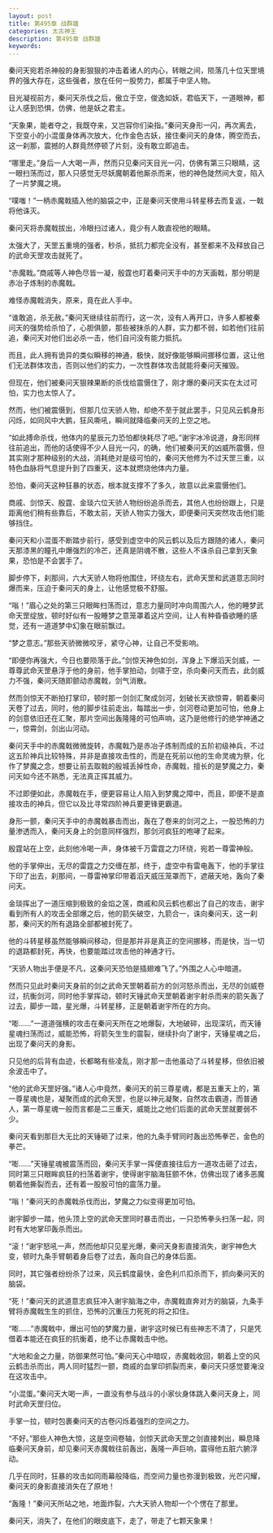 ```yaml
---
layout: post
title: 第495章 战群雄
categories: 太古神王
description: 第495章 战群雄
keywords:
---
```


秦问天宛若杀神般的身影狠狠的冲击着诸人的内心，转眼之间，陨落几十位天罡境界的强大存在，这些强者，放在任何一股势力，都属于中坚人物。

目光凝视前方，秦问天杀伐之后，傲立于空，俊逸如妖，君临天下，一道眼神，都让人感到恐惧，仿佛，他是妖之君主。

“天象果，能者夺之，我既夺来，又岂容你们染指。”秦问天身形一闪，再次离去，下空变小的小混蛋身体再次放大，化作金色古妖，接住秦问天的身体，腾空而去，这一刹那，震撼的人群竟然停顿了片刻，没有敢立即追击。

“哪里走。”身后一人大喝一声，然而只见秦问天目光一闪，仿佛有第三只眼睛，这一眼扫荡而过，那人只感觉无尽妖魔朝着他厮杀而来，他的神色陡然间大变，陷入了一片梦魔之境。

“噗嗤！”一柄赤魔戟插入他的脑袋之中，正是秦问天使用斗转星移去而复返，一戟将他诛灭。

秦问天将赤魔戟拔出，冷眼扫过诸人，竟少有人敢直视他的眼睛。

太强大了，天罡五重境的强者，秒杀，抵抗力都完全没有，甚至都来不及释放自己的武命天罡攻击就死了。

“赤魔戟。”商戚等人神色尽皆一凝，殷霆也盯着秦问天手中的方天画戟，那分明是赤冶子炼制的赤魔戟。

难怪赤魔戟消失，原来，竟在此人手中。

“谁敢追，杀无赦。”秦问天继续往前而行，这一次，没有人再开口，许多人都被秦问天的强势给杀怕了，心胆俱颤，那些被抹杀的人群，实力都不弱，如若他们往前追，秦问天对他们出必杀一击，他们自问没有能力抵抗。

而且，此人拥有诡异的类似瞬移的神通，极快，就好像能够瞬间挪移位置，这让他们无法群体攻击，否则以他们的实力，一次性群体攻击就能将秦问天摧毁。

但现在，他们被秦问天狠辣果断的杀伐给震慑住了，刚才爆的秦问天实在太过可怕，实力也太惊人了。

然而，他们被震慑到，但那几位天骄人物，却绝不至于就此罢手，只见风云鹤身形闪烁，如同风中大鹏，狂风嘶吼，瞬间就降临秦问天的上空之地。

“如此搏命杀伐，他体内的星辰元力恐怕都快耗尽了吧。”谢宇冰冷说道，身形同样往前追出，而他的话使得不少人目光一闪，的确，他们被秦问天的凶威所震慑，但其实刚才那种级别的大战，消耗绝对是级可怕的，秦问天他修为不过天罡三重，以特色血脉将气息提升到了四重天，这本就燃烧他体内力量。

恐怕，秦问天这种狂暴的状态，根本就支撑不了多久，故意以此来震慑他们。

商戚、剑惊天、殷霆、金琰六位天骄人物纷纷追杀而去，其他人也纷纷跟上，只是距离他们稍有些靠后，不敢太前，天骄人物实力强大，即便秦问天突然攻击他们能够挡住。

秦问天和小混蛋不断踏步前行，感受到虚空中的风云鹤以及后方跟随的诸人，秦问天那漆黑的瞳孔中爆强烈的冷芒，还真是阴魂不散，这些人不诛杀自己拿到天象果，恐怕是不会罢手了。

脚步停下，刹那间，六大天骄人物将他围住，环绕左右，武命天罡和武道意志同时爆而来，压迫于秦问天的身上，让他感觉极不舒服。

“嗡！”眉心之处的第三只眼眸扫荡而过，意志力量同时冲向周围六人，他的睡梦武命天罡绽放，顿时好似有一股睡梦之意笼罩着这片空间，让人有种昏昏欲睡的感觉，还有一道道梦中幻象在眼前飘过。

“梦之意志。”那些天骄微微咬牙，紧守心神，让自己不受影响。

“即便你再强大，今日也要陨落于此。”剑惊天神色如剑，浑身上下爆滔天剑威，一尊尊武命天罡悬浮于他的身前，他手掌拍动，剑啸于空，杀向秦问天而去，此剑威力不强，秦问天随即颤动赤魔戟，剑气消散。

然而剑惊天不断拍打掌印，顿时那一剑剑汇聚成剑河，划破长天欲惊霄，朝着秦问天卷了过去，同时，他的脚步往前走出，每踏出一步，剑河卷动更加可怕，他身上的剑意依旧还在汇聚，那片空间出轰隆隆的可怕声响，这乃是他修行的绝学神通之一，惊霄剑，剑出山河动。

秦问天手中的赤魔戟微微旋转，赤魔戟乃是赤冶子炼制而成的五阶初级神兵，不过这五阶神兵比较特殊，并非是直接攻击性的，而是在死前以他的生命灵魂为祭，化作了梦魔之念，想要让前去取戟的殷城丢掉性命，赤魔戟，擅长的是梦魔之力，秦问天如今还不熟悉，无法真正挥其威力。

不过即便如此，赤魔戟在手，便更容易让人陷入到梦魔之障中，而且，即便不是直接攻击的神兵，但它以及比寻常四阶神兵要更锋更霸道。

身形一颤，秦问天手中的赤魔戟暴击而出，轰在了卷来的剑河之上，一股恐怖的力量渗透而入，秦问天身上的剑意同样强烈，那剑河疯狂的咆哮了起来。

殷霆站在上空，此刻他冷喝一声，身体被千万雷霆之力环绕，宛若一尊雷神般。

他的手掌伸出，无尽的雷霆之力交缠在那，终于，虚空中有雷电轰下，他的手掌往下印了出去，刹那间，一尊雷神掌印带着滔天威压笼罩而下，遮蔽天地，轰向了秦问天。

金琰挥出了一道压缩到极致的金焰之莲，商戚和风云鹤也都出了自己的攻击，谢宇看到所有人的攻击全部爆之后，他的箭矢破空，九箭合一，诛向秦问天，这一刹那，秦问天的所有退路全部都被封死了。

他的斗转星移虽然能够瞬间移动，但是那并非是真正的空间挪移，而是快，当一切的退路都封死，再快，也要能踏过攻击他的神通才行。

“天骄人物出手便是不凡，这秦问天恐怕是插翅难飞了。”外围之人心中暗道。

然而只见此时秦问天身前的剑之武命天罡朝着前方的剑河怒杀而出，无尽的剑威卷过，抗衡剑河，同时他手掌挥动，顿时天锤武命天罡朝着谢宇射杀而来的箭矢轰了过去，脚步一踏，星光爆，斗转星移，正是朝着谢宇所在的方向。

“嘭……”一道道强横的攻击在秦问天所在之地爆裂，大地破碎，出现深坑，而天锤星魂扫荡而过，威能恐怖，将箭矢生生的震裂，继续扑向了谢宇，天锤星魂之后，出现了秦问天的身影。

只见他的后背有血迹，长都略有些凌乱，刚才那一击他虽动了斗转星移，但依旧被余波击中了。

“他的武命天罡好强。”诸人心中竟然，秦问天的前三尊星魂，都是五重天上的，第一尊星魂也是，凝聚而成的武命天罡，也是以神元凝聚，自然攻击霸道，而普通人，第一尊星魂一般而言都是二三重天，威能比之他们后面的武命天罡就要弱不少。

秦问天看到那巨大无比的天锤砸了过来，他的九条手臂同时轰出恐怖拳芒，金色的拳芒。

“嘭……”天锤星魂被震荡而回，秦问天手掌一挥便直接往后方一道攻击砸了过去，同时第三只眼眸疯狂的扫荡着谢宇，使得谢宇脑海狂颤不休，仿佛出现了诸多恶魔朝着他撕裂而去，还有着一股股可怕的震荡力量。

“嗡！”秦问天的赤魔戟杀伐而出，梦魔之力似变得更加可怕。

谢宇脚步一踏，他头顶上空的武命天罡同时暴击而出，一只恐怖拳头扫荡一起，同时有大地掌印轰杀而出。

“滚！”谢宇怒吼一声，然而他却只见星光爆，秦问天身影直接消失，谢宇神色大变，顿时九条手臂朝着身后卷了过去，轰向自己的身体后面。

同时，其它强者纷纷杀了过来，风云鹤度最快，金色利爪扣杀而下，抓向秦问天的脑袋。

“死！”秦问天的武道意志疯狂冲入谢宇脑海之中，赤魔戟直奔对方的脑袋，九条手臂将赤魔戟生生的抓住，恐怖的沉重压力死死的将之扣住。

“嘭……”赤魔戟中，爆出可怕的梦魔力量，谢宇这时候已有些神志不清了，只是凭借着本能还在疯狂的抗衡着，绝不让赤魔戟击中他。

“大地和金之力量，防御果然可怕。”秦问天心中暗叹，赤魔戟收回，朝着上空的风云鹤击杀而出，两人同时猛烈一颤，商戚的血掌印抓裂而来，秦问天只感觉要淹没在这攻击中。

“小混蛋。”秦问天大喝一声，一直没有参与战斗的小家伙身体跳入秦问天身上，同时武命天罡归位。

手掌一拉，顿时包裹秦问天的古卷闪烁着强烈的空间之力。

“不好。”那些人神色大惊，这是空间卷轴，剑惊天武命天罡之剑直接刺出，瞬息降临秦问天身前，却见秦问天赤魔戟往前轰出，轰隆一声巨响，震得他五脏六腑浮动。

几乎在同时，狂暴的攻击如同雨幕般降临，而空间力量也弥漫到极致，光芒闪耀，秦问天的身影直接消失在了原地！

“轰隆！”秦问天所站之地，地面炸裂，六大天骄人物却一个个愣在了那里。

秦问天，消失了，在他们的眼皮底下，走了，带走了七颗天象果！
